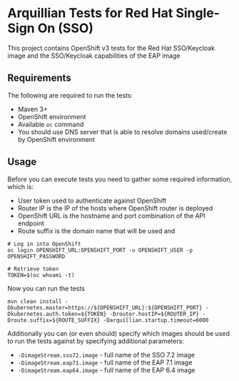 # Arquillian Tests for Red Hat Single-Sign On (SSO)

This project contains OpenShift v3 tests for the Red Hat SSO/Keycloak image and the SSO/Keycloak capabilities of the EAP image

## Requirements

The following are required to run the tests:

* Maven 3+
* OpenShift environment
* Available `oc` command
* You should use DNS server that is able to resolve domains used/create by OpenShift environment

## Usage

Before you can execute tests you need to gather some required information, which is:

* User token used to authenticate against OpenShift
* Router IP is the IP of the hosts where OpenShift router is deployed
* OpenShift URL is the hostname and port combination of the API endpoint
* Route suffix is the domain name that will be used and


```
# Log in into OpenShift
oc login OPENSHIFT_URL:OPENSHIFT_PORT -u OPENSHIFT_USER -p OPENSHIFT_PASSWORD

# Retrieve token
TOKEN=$(oc whoami -t)
```

Now you can run the tests

```
mvn clean install -Dkubernetes.master=https://${OPENSHIFT_URL}:${OPENSHIFT_PORT} -Dkubernetes.auth.token=${TOKEN} -Drouter.hostIP=${ROUTER_IP} -Droute.suffix=${ROUTE_SUFFIX} -Darquillian.startup.timeout=6000
```

Additionally you can (or even should) specify which images should be used to run the tests against by specifying additional parameters:

* `-DimageStream.sso72.image` - full name of the SSO 7.2 image
* `-DimageStream.eap71.image` - full name of the EAP 7.1 image
* `-DimageStream.eap64.image` - full name of the EAP 6.4 image
